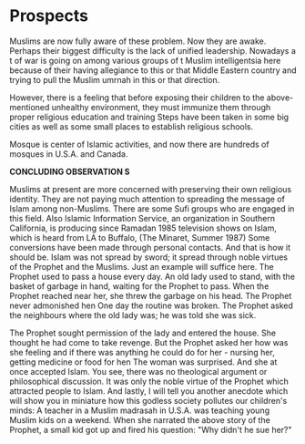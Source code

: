 Prospects
=========

Muslims are now fully aware of these problem. Now they are awake.
Perhaps their biggest difficulty is the lack of unified leadership.
Nowadays a t of war is going on among various groups of t Muslim
intelligentsia here because of their having allegiance to this or that
Middle Eastern country and trying to pull the Muslim umrnah in this or
that direction.

However, there is a feeling that before exposing their children to the
above-mentioned unhealthy environment, they must immunize them through
proper religious education and training Steps have been taken in some
big cities as well as some small places to establish religious
schools.

Mosque is center of Islamic activities, and now there are hundreds of
mosques in U.S.A. and Canada.

**CONCLUDING OBSERVATION S**

Muslims at present are more concerned with preserving their own
religious identity. They are not paying much attention to spreading the
message of Islam among non-Muslims. There are some Sufi groups who are
engaged in this field. Also Islamic Information Service, an organization
in Southern California, is producing since Ramadan 1985 television shows
on Islam, which is heard from LA to Buffalo, (The Minaret, Summer 1987)
Some conversions have been made through personal contacts. And that is
how it should be. Islam was not spread by sword; it spread through noble
virtues of the Prophet and the Muslims. Just an example will suffice
here. The Prophet used to pass a house every day. An old lady used to
stand, with the basket of garbage in hand, waiting for the Prophet to
pass. When the Prophet reached near her, she threw the garbage on his
head. The Prophet never admonished hen One day the routine was broken.
The Prophet asked the neighbours where the old lady was; he was told she
was sick.

The Prophet sought permission of the lady and entered the house. She
thought he had come to take revenge. But the Prophet asked her how was
she feeling and if there was anything he could do for her - nursing her,
getting medicine or food for hen The woman was surprised. And she at
once accepted Islam. You see, there was no theological argument or
philosophical discussion. It was only the noble virtue of the Prophet
which attracted people to Islam. And lastly, I will tell you another
anecdote which will show you in miniature how this godless society
pollutes our children's minds: A teacher in a Muslim madrasah in U.S.A.
was teaching young Muslim kids on a weekend. When she narrated the above
story of the Prophet, a small kid got up and fired his question: "Why
didn't he sue her?"


